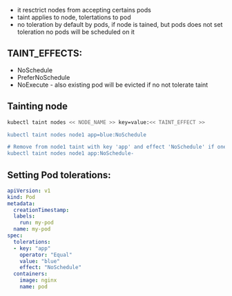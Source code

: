- it resctrict nodes from accepting certains pods
- taint applies to node, tolertations to pod
- no toleration by default by pods, if node is tained, but pods does not set toleration no pods will be scheduled on it


## TAINT_EFFECTS:
- NoSchedule
- PreferNoSchedule
- NoExecute - also existing pod will be evicted if no not tolerate taint


## Tainting node

```bash
kubectl taint nodes << NODE_NAME >> key=value:<< TAINT_EFFECT >>

kubectl taint nodes node1 app=blue:NoSchedule

# Remove from node1 taint with key 'app' and effect 'NoSchedule' if one exists
kubectl taint nodes node1 app:NoSchedule-
```

## Setting Pod tolerations:

```yml
apiVersion: v1
kind: Pod
metadata:
  creationTimestamp:
  labels:
    run: my-pod
  name: my-pod
spec:
  tolerations:
  - key: "app"
    operator: "Equal"
    value: "blue"
    effect: "NoSchedule"
  containers:
    image: nginx
    name: pod
```